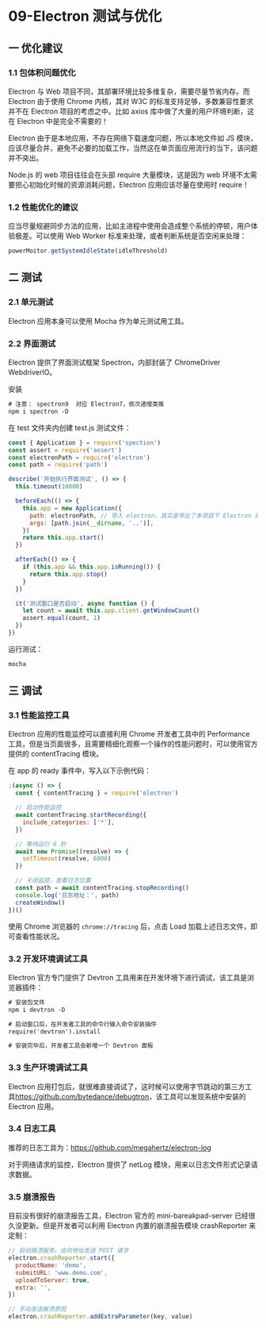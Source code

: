 # 09-Electron 测试与优化

## 一 优化建议

### 1.1 包体积问题优化

Electron 与 Web 项目不同，其部署环境比较多维复杂，需要尽量节省内存。而 Electron 由于使用 Chrome 内核，其对 W3C 的标准支持足够，多数兼容性要求并不在 Electron 项目的考虑之中。比如 axios 库中做了大量的用户环境判断，这在 Electron 中是完全不需要的！

Electron 由于是本地应用，不存在网络下载速度问题，所以本地文件如 JS 模块，应该尽量合并，避免不必要的加载工作，当然这在单页面应用流行的当下，该问题并不突出。

Node.js 的 web 项目往往会在头部 require 大量模块，这是因为 web 环境不太需要担心初始化时候的资源消耗问题，Electron 应用应该尽量在使用时 require！

### 1.2 性能优化的建议

应当尽量规避同步方法的应用，比如主进程中使用会造成整个系统的停顿，用户体验极差。可以使用 Web Worker 标准来处理，或者判断系统是否空闲来处理：

```js
powerMoitor.getSystemIdleState(idleThreshold)
```

## 二 测试

### 2.1 单元测试

Electron 应用本身可以使用 Mocha 作为单元测试用工具。

### 2.2 界面测试

Electron 提供了界面测试框架 Spectron，内部封装了 ChromeDriver WebdriverIO。

安装

```txt
# 注意： spectron9  对应 Electron7，依次递增类推
npm i spectron -D
```

在 test 文件夹内创建 test.js 测试文件：

```js
const { Application } = require('spection')
const assert = require('assert')
const electronPath = require('electron')
const path = require('path')

describe('开始执行界面测试', () => {
  this.timeout(10000)

  beforeEach(() => {
    this.app = new Application({
      path: electronPath, // 导入 electron，其实是导出了本项目下 Electron 的课执行文件安装路径
      args: [path.join(__dirname, '..')],
    })
    return this.app.start()
  })

  afterEach(() => {
    if (this.app && this.app.isRunning()) {
      return this.app.stop()
    }
  })

  it('测试窗口是否启动', async function () {
    let count = await this.app.client.getWindowCount()
    assert.equal(count, 1)
  })
})
```

运行测试：

```txt
mocha
```

## 三 调试

### 3.1 性能监控工具

Electron 应用的性能监控可以直接利用 Chrome 开发者工具中的 Performance 工具，但是当页面很多，且需要精细化观察一个操作的性能问题时，可以使用官方提供的 contentTracing 模块。

在 app 的 ready 事件中，写入以下示例代码：

```js
;(async () => {
  const { contentTracing } = require('electron')

  // 启动性能监控
  await contentTracing.startRecording({
    include_categories: ['*'],
  })

  // 等待运行 6 秒
  await new Promise((resolve) => {
    setTimeout(resolve, 6000)
  })

  // 关闭监控，查看日志位置
  const path = await contentTracing.stopRecording()
  console.log('日志地址：', path)
  createWindow()
})()
```

使用 Chrome 浏览器的 `chrome://tracing` 后，点击 Load 加载上述日志文件，即可查看性能状况。

### 3.2 开发环境调试工具

Electron 官方专门提供了 Devtron 工具用来在开发环境下进行调试，该工具是浏览器插件：

```txt
# 安装包文件
npm i devtron -D

# 启动窗口后，在开发者工具的命令行输入命令安装插件
require('devtron').install

# 安装完毕后，开发者工具会新增一个 Devtron 面板
```

### 3.3 生产环境调试工具

Electron 应用打包后，就很难直接调试了，这时候可以使用字节跳动的第三方工具<https://github.com/bytedance/debugtron>，该工具可以发现系统中安装的 Electron 应用。

### 3.4 日志工具

推荐的日志工具为：<https://github.com/megahertz/electron-log>

对于网络请求的监控，Electron 提供了 netLog 模块，用来以日志文件形式记录请求数据。

### 3.5 崩溃报告

目前没有很好的崩溃报告工具，Electron 官方的 mini-bareakpad-server 已经很久没更新。但是开发者可以利用 Electron 内置的崩溃报告模块 crashReporter 来定制：

```js
// 启动崩溃服务，会向地址发送 POST 请求
electron.crashReporter.start({
  productName: 'demo',
  submitURL: 'www.demo.com',
  uploadToServer: true,
  extra: '',
})

// 手动发送崩溃原因
electron.crashReporter.addExtraParameter(key, value)
```
